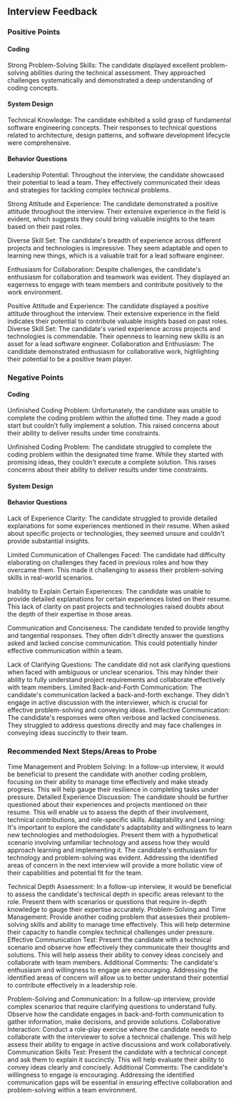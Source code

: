 ## Interview Feedback

### Positive Points

#### Coding

Strong Problem-Solving Skills: The candidate displayed excellent problem-solving abilities during the technical
assessment. They approached challenges systematically and demonstrated a deep understanding of coding concepts.

#### System Design

Technical Knowledge: The candidate exhibited a solid grasp of fundamental software engineering concepts. Their responses
to technical questions related to architecture, design patterns, and software development lifecycle were comprehensive.

#### Behavior Questions

Leadership Potential: Throughout the interview, the candidate showcased their potential to lead a team. They effectively
communicated their ideas and strategies for tackling complex technical problems.

Strong Attitude and Experience: The candidate demonstrated a positive attitude throughout the interview. Their extensive
experience in the field is evident, which suggests they could bring valuable insights to the team based on their past
roles.

Diverse Skill Set: The candidate's breadth of experience across different projects and technologies is impressive. They
seem adaptable and open to learning new things, which is a valuable trait for a lead software engineer.

Enthusiasm for Collaboration: Despite challenges, the candidate's enthusiasm for collaboration and teamwork was evident.
They displayed an eagerness to engage with team members and contribute positively to the work environment.

Positive Attitude and Experience: The candidate displayed a positive attitude throughout the interview. Their extensive
experience in the field indicates their potential to contribute valuable insights based on past roles. Diverse Skill
Set: The candidate's varied experience across projects and technologies is commendable. Their openness to learning new
skills is an asset for a lead software engineer. Collaboration and Enthusiasm: The candidate demonstrated enthusiasm for
collaborative work, highlighting their potential to be a positive team player.

### Negative Points

#### Coding

Unfinished Coding Problem: Unfortunately, the candidate was unable to complete the coding problem within the allotted
time. They made a good start but couldn't fully implement a solution. This raised concerns about their ability to
deliver results under time constraints.

Unfinished Coding Problem: The candidate struggled to complete the coding problem within the designated time frame.
While they started with promising ideas, they couldn't execute a complete solution. This raises concerns about their
ability to deliver results under time constraints.

#### System Design

#### Behavior Questions

Lack of Experience Clarity: The candidate struggled to provide detailed explanations for some experiences mentioned in
their resume. When asked about specific projects or technologies, they seemed unsure and couldn't provide substantial
insights.

Limited Communication of Challenges Faced: The candidate had difficulty elaborating on challenges they faced in previous
roles and how they overcame them. This made it challenging to assess their problem-solving skills in real-world
scenarios.

Inability to Explain Certain Experiences: The candidate was unable to provide detailed explanations for certain
experiences listed on their resume. This lack of clarity on past projects and technologies raised doubts about the depth
of their expertise in those areas.

Communication and Conciseness: The candidate tended to provide lengthy and tangential responses. They often didn't
directly answer the questions asked and lacked concise communication. This could potentially hinder effective
communication within a team.

Lack of Clarifying Questions: The candidate did not ask clarifying questions when faced with ambiguous or unclear
scenarios. This may hinder their ability to fully understand project requirements and collaborate effectively with team
members. Limited Back-and-Forth Communication: The candidate's communication lacked a back-and-forth exchange. They
didn't engage in active discussion with the interviewer, which is crucial for effective problem-solving and conveying
ideas. Ineffective Communication: The candidate's responses were often verbose and lacked conciseness. They struggled to
address questions directly and may face challenges in conveying ideas succinctly to their team.

### Recommended Next Steps/Areas to Probe

Time Management and Problem Solving: In a follow-up interview, it would be beneficial to present the candidate with
another coding problem, focusing on their ability to manage time effectively and make steady progress. This will help
gauge their resilience in completing tasks under pressure. Detailed Experience Discussion: The candidate should be
further questioned about their experiences and projects mentioned on their resume. This will enable us to assess the
depth of their involvement, technical contributions, and role-specific skills. Adaptability and Learning: It's important
to explore the candidate's adaptability and willingness to learn new technologies and methodologies. Present them with a
hypothetical scenario involving unfamiliar technology and assess how they would approach learning and implementing it.
The candidate's enthusiasm for technology and problem-solving was evident. Addressing the identified areas of concern in
the next interview will provide a more holistic view of their capabilities and potential fit for the team.

Technical Depth Assessment: In a follow-up interview, it would be beneficial to assess the candidate's technical depth
in specific areas relevant to the role. Present them with scenarios or questions that require in-depth knowledge to
gauge their expertise accurately. Problem-Solving and Time Management: Provide another coding problem that assesses
their problem-solving skills and ability to manage time effectively. This will help determine their capacity to handle
complex technical challenges under pressure. Effective Communication Test: Present the candidate with a technical
scenario and observe how effectively they communicate their thoughts and solutions. This will help assess their ability
to convey ideas concisely and collaborate with team members. Additional Comments:
The candidate's enthusiasm and willingness to engage are encouraging. Addressing the identified areas of concern will
allow us to better understand their potential to contribute effectively in a leadership role.

Problem-Solving and Communication: In a follow-up interview, provide complex scenarios that require clarifying questions
to understand fully. Observe how the candidate engages in back-and-forth communication to gather information, make
decisions, and provide solutions. Collaborative Interaction: Conduct a role-play exercise where the candidate needs to
collaborate with the interviewer to solve a technical challenge. This will help assess their ability to engage in active
discussions and work collaboratively. Communication Skills Test: Present the candidate with a technical concept and ask
them to explain it succinctly. This will help evaluate their ability to convey ideas clearly and concisely. Additional
Comments:
The candidate's willingness to engage is encouraging. Addressing the identified communication gaps will be essential in
ensuring effective collaboration and problem-solving within a team environment.

